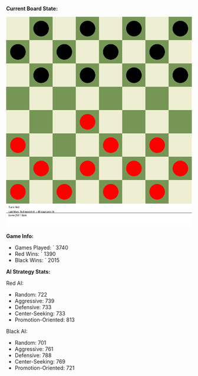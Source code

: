 
**Current Board State:**  
<!-- START_GIF -->
![Checkers Game](./checkers_game.gif)
<!-- END_GIF -->

**Game Info:**  
- Games Played: `<!-- GAMES_PLAYED --> 3740
- Red Wins: `<!-- RED_WINS --> 1390
- Black Wins: `<!-- BLACK_WINS --> 2015

<!-- AI_STATS -->
**AI Strategy Stats:**

Red AI:
- Random: 722
- Aggressive: 739
- Defensive: 733
- Center-Seeking: 733
- Promotion-Oriented: 813

Black AI:
- Random: 701
- Aggressive: 761
- Defensive: 788
- Center-Seeking: 769
- Promotion-Oriented: 721
